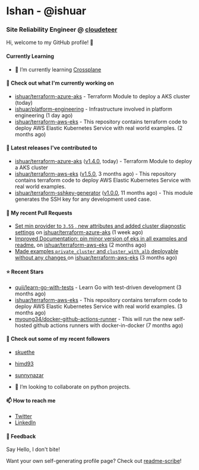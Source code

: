 # Ishan - @ishuar
### Site Reliability Engineer @ [cloudeteer](https://cloudeteer.de/)

Hi, welcome to my GitHub profile! 👋

#### Currently Learning
- 🌱 I’m currently learning [Crossplane](https://www.crossplane.io/)

#### 👷 Check out what I'm currently working on

- [ishuar/terraform-azure-aks](https://github.com/ishuar/terraform-azure-aks) - Terraform Module to deploy a AKS cluster (today)
- [ishuar/platform-engineering](https://github.com/ishuar/platform-engineering) - Infrastructure involved in platform engineering (1 day ago)
- [ishuar/terraform-aws-eks](https://github.com/ishuar/terraform-aws-eks) - This repository contains terraform code to deploy AWS Elastic Kubernetes Service with real world examples. (2 months ago)

#### 🔭 Latest releases I've contributed to

- [ishuar/terraform-azure-aks](https://github.com/ishuar/terraform-azure-aks) ([v1.4.0](https://github.com/ishuar/terraform-azure-aks/releases/tag/v1.4.0), today) - Terraform Module to deploy a AKS cluster
- [ishuar/terraform-aws-eks](https://github.com/ishuar/terraform-aws-eks) ([v1.5.0](https://github.com/ishuar/terraform-aws-eks/releases/tag/v1.5.0), 3 months ago) - This repository contains terraform code to deploy AWS Elastic Kubernetes Service with real world examples.
- [ishuar/terraform-sshkey-generator](https://github.com/ishuar/terraform-sshkey-generator) ([v1.0.0](https://github.com/ishuar/terraform-sshkey-generator/releases/tag/v1.0.0), 11 months ago) - This module generates the SSH key for any development used case. 

#### 🔨 My recent Pull Requests

- [Set min provider to `3.55` , new attributes and added cluster diagnostic settings](https://github.com/ishuar/terraform-azure-aks/pull/6) on [ishuar/terraform-azure-aks](https://github.com/ishuar/terraform-azure-aks) (1 week ago)
- [Improved Documentation: pin minor version of eks in all examples and readme.](https://github.com/ishuar/terraform-aws-eks/pull/37) on [ishuar/terraform-aws-eks](https://github.com/ishuar/terraform-aws-eks) (2 months ago)
- [Made examples `private_cluster` and `cluster_with_alb` deployable without any changes ](https://github.com/ishuar/terraform-aws-eks/pull/35) on [ishuar/terraform-aws-eks](https://github.com/ishuar/terraform-aws-eks) (3 months ago)

#### ⭐ Recent Stars

- [quii/learn-go-with-tests](https://github.com/quii/learn-go-with-tests) - Learn Go with test-driven development (3 months ago)
- [ishuar/terraform-aws-eks](https://github.com/ishuar/terraform-aws-eks) - This repository contains terraform code to deploy AWS Elastic Kubernetes Service with real world examples. (3 months ago)
- [myoung34/docker-github-actions-runner](https://github.com/myoung34/docker-github-actions-runner) - This will run the new self-hosted github actions runners with docker-in-docker (7 months ago)

#### 👯 Check out some of my recent followers

- [skuethe](https://github.com/skuethe)
- [himd93](https://github.com/himd93)
- [sunnynazar](https://github.com/sunnynazar)

- 👯 I’m looking to collaborate on python projects.

#### 📫 How to reach me
- [Twitter](https://twitter.com/ishuar_)
- [LinkedIn](https://www.linkedin.com/in/ishuar/)

#### 💬 Feedback

Say Hello, I don't bite!


Want your own self-generating profile page? Check out [readme-scribe](https://github.com/muesli/readme-scribe)!